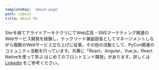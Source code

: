 ```yaml
---
templateKey: 'about-page'
path: /about
title: About Me
---
```


SIerを経てアライドアーキテクツにてWeb広告・SNSマーケティング関連のWebサービス開発を経験し、テックリード兼副部長としてマネージメントしながら複数のWebサービス立ち上げに従事。その他の活動として、PyCon関連のコミュニティ活動を行っています。共著に「React，Angular，Vue.js，React Nativeを使って学ぶ はじめてのフロントエンド開発」があります。詳しくは [Linkedin](https://www.linkedin.com/in/%E6%98%8C%E5%9F%BA-%E4%BD%90%E8%97%A4-28b165184/) をご参考ください。

